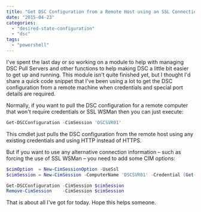 ```yaml
---
title: "Get DSC Configuration from a Remote Host using an SSL Connection"
date: "2015-04-23"
categories: 
  - "desired-state-configuration"
  - "dsc"
tags: 
  - "powershell"
---
```


I've spent the last day or so working on a module to help with managing DSC Pull Servers and other functions to help making DSC a little bit easier to get up and running. This module isn't quite finished yet, but I thought I'd share a quick code snippet that I've been using a lot to get the DSC configuration from a remote machine when credentials and special port details are required.

Normally, if you want to pull the DSC configuration for a remote computer that won't require credentials or SSL WSMan then you can just execute:

```powershell
Get-DSCConfiguration -CimSession 'DSCSVR01'
```

This cmdlet just pulls the DSC configuration from the remote host using any existing credentials and using HTTP instead of HTTPS.

But if you want to use any alternative connection information – such as forcing the use of SSL WSMan – you need to add some CIM options:

```powershell
$cimOption  = New-CimSessionOption -UseSsl
$cimSession = New-CimSession -ComputerName 'DSCSVR01' -Credential (Get-Credential) -SessionOption $cimOption

Get-DSCConfiguration -CimSession $cimSession
Remove-CimSession    -CimSession $cimSession
```

That is about all I've got for today. Hope this helps someone.
